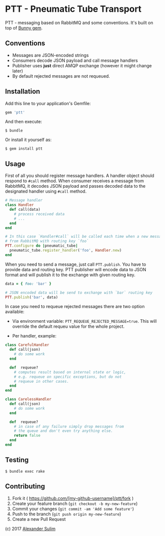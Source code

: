 # PTT - Pneumatic Tube Transport

PTT - messaging based on RabbitMQ and some conventions. It's built on top of [Bunny gem](http://rubygems.org/gems/bunny).

## Conventions

- Messages are JSON-encoded strings
- Consumers decode JSON payload and call message handlers
- Publisher uses **just** direct AMQP exchange (however it might change later)
- By default rejected messages are not requeued.

## Installation

Add this line to your application's Gemfile:

```ruby
gem 'ptt'
```

And then execute:

    $ bundle

Or install it yourself as:

    $ gem install ptt

## Usage

First of all you should register message handlers. A handler object should
respond to `#call` method. When consumer receives a message from RabbitMQ, it
decodes JSON payload and passes decoded data to the designated handler using
`#call` method.

```ruby
# Message handler
class Handler
  def call(data)
    # process received data
    # ...
  end
end

# In this case `Handler#call` will be called each time when a new message comes
# from RabbitMQ with routing key `foo`
PTT.configure do |pneumatic_tube|
  pneumatic_tube.register_handler('foo', Handler.new)
end
```

When you need to send a message, just call `PTT.publish`. You have to provide
data and routing key. PTT publisher will encode data to JSON format and will
publish it to the exchange with given routing key.

```ruby
data = { foo: 'bar' }

# JSON encoded data will be send to exchange with `bar` routing key
PTT.publish('bar', data)
```

In case you need to requeue rejected messages there are two option available:

 - Via environment variable: `PTT_REQUEUE_REJECTED_MESSAGE=true`.
This will override the default requeu value for the whole project.

 - Per handler, example:

```ruby
class CarefulHandler
  def call(json)
    # do some work
  end

  def  requeue?
    # computes result based on internal state or logic,
    # e.g. requeue on specific exceptions, but do not
    # requeue in other cases.
  end
end

class CarelessHandler
  def call(json)
    # do some work
  end

  def  requeue?
    # in case of any failure simply drop messages from
    # the queue and don't even try anything else.
    return false
  end
end
```

## Testing

    $ bundle exec rake

## Contributing

1. Fork it ( https://github.com/[my-github-username]/ptt/fork )
2. Create your feature branch (`git checkout -b my-new-feature`)
3. Commit your changes (`git commit -am 'Add some feature'`)
4. Push to the branch (`git push origin my-new-feature`)
5. Create a new Pull Request

(c) 2017 [Alexander Sulim](http://sul.im)
